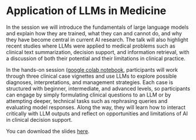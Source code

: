 # Application of LLMs in Medicine

In the session we will introduce the fundamentals of large language models and explain how they are trained, what they can and cannot do, and why they have become central in current AI research. The talk will also highlight recent studies where LLMs were applied to medical problems such as clinical text summarization, decision support, and information retrieval, with a discussion of both their potential and their limitations in clinical practice.

In the hands-on session ([google colab notebook](https://colab.research.google.com/drive/1w6oqwjsuhDTRPgCS9YBfyX5VHc3h1gnE?usp=sharing](https://colab.research.google.com/drive/1iv1ouCqDl2NGkPaFC5tCKmIUxUbaFIlV?usp=sharing)), participants will work through three clinical case vignettes and use LLMs to explore possible diagnoses, interpretations, and management strategies. Each case is structured with beginner, intermediate, and advanced levels, so participants can engage by simply formulating clinical questions to an LLM or by attempting deeper, technical tasks such as rephrasing queries and evaluating model responses. Along the way, they will learn how to interact critically with LLM outputs and reflect on opportunities and limitations of AI in clinical decision support. 

You can download the slides [here](3.3.llm_in_medicine.pdf).
